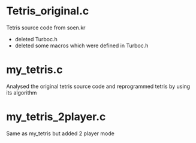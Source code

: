 # Tetris_original.c

Tetris source code from soen.kr

- deleted Turboc.h
- deleted some macros which were defined in Turboc.h

# my_tetris.c

Analysed the original tetris source code and reprogrammed tetris by using its algorithm

# my_tetris_2player.c

Same as my_tetris but added 2 player mode
